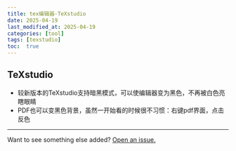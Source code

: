 ```yaml
---
title: tex编辑器-TeXstudio
date: 2025-04-19
last_modified_at: 2025-04-19
categories: [tool]
tags: [texstudio]
toc:  true
---
```



## TeXstudio

- 较新版本的TeXstudio支持暗黑模式，可以使编辑器变为黑色，不再被白色亮瞎眼睛
- PDF也可以变黑色背景，虽然一开始看的时候很不习惯：右键pdf界面，点击反色

---

Want to see something else added? <a href="https://github.com/MingshuoXu/MingshuoXu.github.io/issues/new">Open an issue.</a>

[^fn-sample_footnote]: Handy! Now click the return link to go back.
